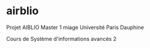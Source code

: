 # airblio

Projet AIBLIO Master 1 miage Université Paris Dauphine

Cours de Système d'informations avancés 2

